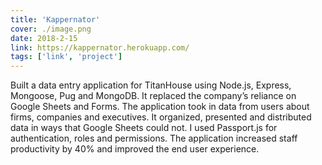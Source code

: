 ```yaml
---
title: 'Kappernator'
cover: ./image.png
date: 2018-2-15
link: https://kappernator.herokuapp.com/
tags: ['link', 'project']
---
```


Built a data entry application for TitanHouse using Node.js, Express, Mongoose, Pug and MongoDB. It replaced the company’s reliance on Google Sheets and Forms. The application took in data from users about firms, companies and executives. It organized, presented and distributed data in ways that Google Sheets could not. I used Passport.js for authentication, roles and permissions. The application increased staff productivity by 40% and improved the end user experience.
